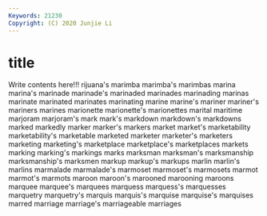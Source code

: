```yaml
---
Keywords: 21230
Copyright: (C) 2020 Junjie Li
---
```


# title

Write contents here!!!
rijuana's 
marimba 
marimba's 
marimbas 
marina 
marina's
marinade 
marinade's 
marinaded 
marinades 
marinading 
marinas 
marinate 
marinated 
marinates 
marinating
marine 
marine's 
mariner 
mariner's 
mariners 
marines 
marionette 
marionette's 
marionettes 
marital
maritime 
marjoram 
marjoram's 
mark 
mark's 
markdown 
markdown's 
markdowns 
marked 
markedly
marker 
marker's 
markers 
market 
market's 
marketability 
marketability's 
marketable 
marketed 
marketer
marketer's 
marketers 
marketing 
marketing's 
marketplace 
marketplace's 
marketplaces 
markets 
marking 
marking's
markings 
marks 
marksman 
marksman's 
marksmanship 
marksmanship's 
marksmen 
markup 
markup's 
markups
marlin 
marlin's 
marlins 
marmalade 
marmalade's 
marmoset 
marmoset's 
marmosets 
marmot 
marmot's
marmots 
maroon 
maroon's 
marooned 
marooning 
maroons 
marquee 
marquee's 
marquees 
marquess
marquess's 
marquesses 
marquetry 
marquetry's 
marquis 
marquis's 
marquise 
marquise's 
marquises 
marred
marriage 
marriage's 
marriageable 
marriages 
